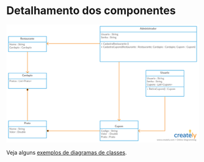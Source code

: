 # Detalhamento dos componentes

![](MackCuponsDiagramadeClasses.jpeg)

Veja alguns [exemplos de diagramas de classes](http://www.itmeyer.at/umlet/uml2/travelDetailDiagram.html).
